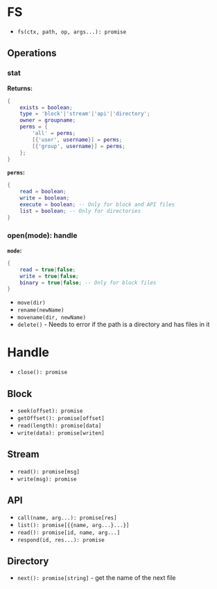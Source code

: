 # FS

- `fs(ctx, path, op, args...): promise`

## Operations
### stat
__Returns:__
```lua
{
	exists = boolean;
	type = 'block'|'stream'|'api'|'directory';
	owner = groupname;
	perms = {
		'all' = perms;
		[{'user', username}] = perms;
		[{'group', username}] = perms;
	};
}
```

__`perms`:__
```lua
{
	read = boolean;
	write = boolean;
	execute = boolean; -- Only for block and API files
	list = boolean; -- Only for directories
}
```

### open(mode): handle
__`mode`:__
```lua
{
	read = true|false;
	write = true|false;
	binary = true|false; -- Only for block files
}
```
- `move(dir)`
- `rename(newName)`
- `movename(dir, newName)`
- `delete()` - Needs to error if the path is a directory and has files in it

# Handle

- `close(): promise`

## Block
- `seek(offset): promise`
- `getOffset(): promise[offset]`
- `read(length): promise[data]`
- `write(data): promise[writen]`

## Stream
- `read(): promise[msg]`
- `write(msg): promise`

## API
- `call(name, arg...): promise[res]`
- `list(): promise[{{name, arg...}...}]`
- `read(): promise[id, name, arg...]`
- `respond(id, res...): promise`

## Directory
- `next(): promise[string]` - get the name of the next file